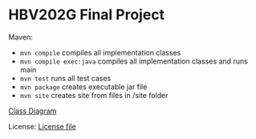 # HBV202G Final Project

Maven:

- `mvn compile` compiles all implementation classes
- `mvn compile exec:java` compiles all implementation classes and runs main
- `mvn test` runs all test cases
- `mvn package` creates executable jar file
- `mvn site` creates site from files in /site folder

[Class Diagram](/src/site/markdown/design.md)

License:
[License file](/LICENSE)